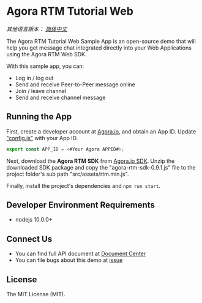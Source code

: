 # Agora RTM Tutorial Web

*其他语言版本： [简体中文](README.zh.md)*

The Agora RTM Tutorial Web Sample App is an open-source demo that will help you get message chat integrated directly into your Web Applications using the Agora RTM Web SDK.

With this sample app, you can:

- Log in / log out
- Send and receive Peer-to-Peer message online
- Join / leave channel
- Send and receive channel message

## Running the App
First, create a developer account at [Agora.io](https://dashboard.agora.io/signin/), and obtain an App ID. Update ["config.js"](src/config.js) with your App ID.

```javascript
export const APP_ID = <#Your Agora APPID#>;
```

Next, download the **Agora RTM SDK** from [Agora.io SDK](https://www.agora.io/en/download/). Unzip the downloaded SDK package and copy the "agora-rtm-sdk-0.9.1.js" file to the project folder's sub path "src/assets/rtm.min.js".

Finally, install the project's dependencies and `npm run start`.

## Developer Environment Requirements
* nodejs 10.0.0+

## Connect Us

- You can find full API document at [Document Center](https://docs.agora.io/en/)
- You can file bugs about this demo at [issue](https://github.com/AgoraIO/RTM/issues)

## License

The MIT License (MIT).
